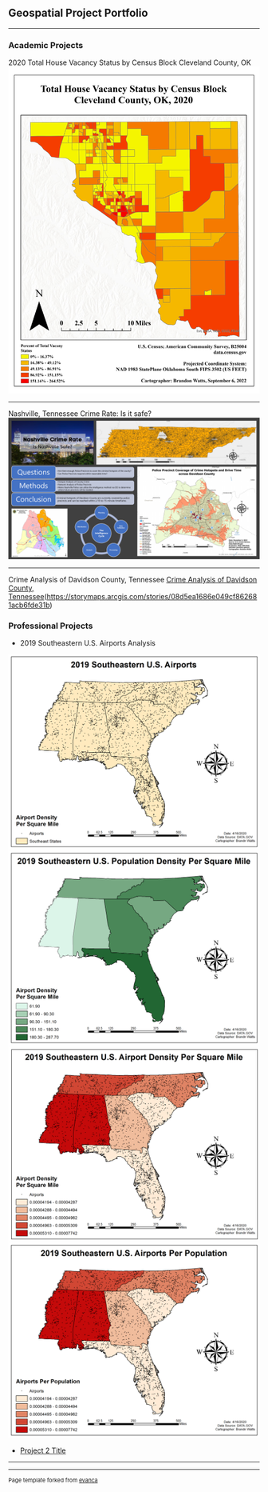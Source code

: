 ## Geospatial Project Portfolio

---

### Academic Projects 

2020 Total House Vacancy Status by Census Block Cleveland County, OK
<img src="images/VacancyStatus.pdf"/>

---
Nashville, Tennessee Crime Rate: Is it safe?
<img src="images/NashvilleCrime.pdf"/>

---
Crime Analysis of Davidson County, Tennessee
[Crime Analysis of Davidson County, Tennessee](images/DavidsonCrime.png)(https://storymaps.arcgis.com/stories/08d5ea1686e049cf862681acb6fde31b)

### Professional Projects

- 2019 Southeastern U.S. Airports Analysis
<img src="images/Map1.png"/>
<img src="images/Map2.png"/>
<img src="images/Map3.png"/>
<img src="images/Map4.png"/>

- [Project 2 Title](http://example.com/)

---




---
<p style="font-size:11px">Page template forked from <a href="https://github.com/evanca/quick-portfolio">evanca</a></p>
<!-- Remove above link if you don't want to attibute -->

